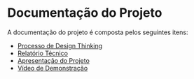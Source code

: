 # Documentação do Projeto

A documentação do projeto é composta pelos seguintes itens: 
 - [Processo de Design Thinking](concepcao/Processo%20de%20Design%20Thinking.pdf)
 - [Relatório Técnico](relatorio/Relatório%20Técnico.md)
 - [Apresentação do Projeto](apresentacao/Apresentacao.pptx)
 - [Vídeo de Demonstração](https://youtube.com)
